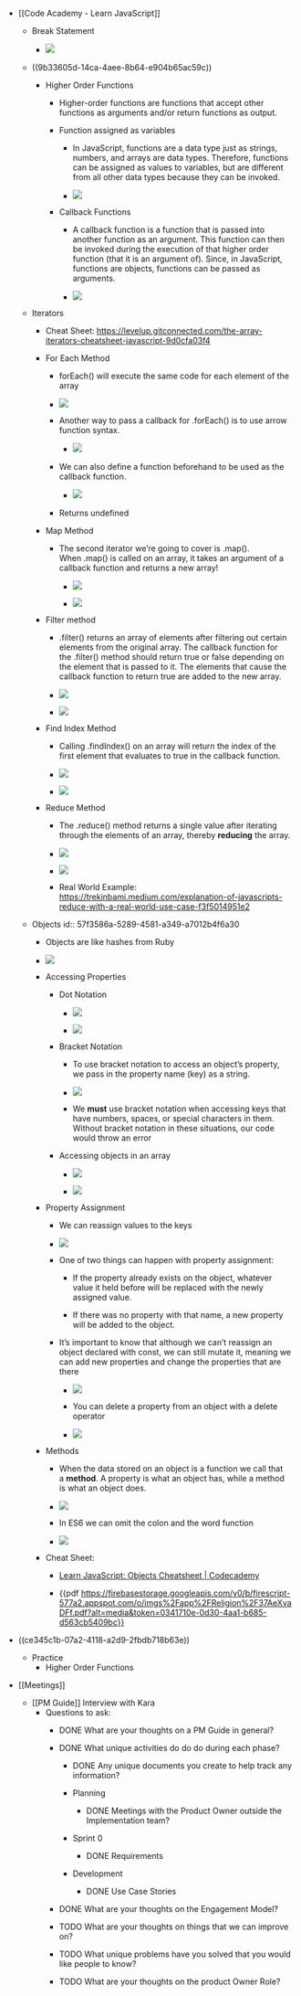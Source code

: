 - [[Code Academy - Learn JavaScript]]
	 - Break Statement
		 - ![](https://firebasestorage.googleapis.com/v0/b/firescript-577a2.appspot.com/o/imgs%2Fapp%2FReligion%2Ff2TKp35Lly.png?alt=media&token=acd21dc3-01c5-4899-8ce0-a4fec6215525)

	 - ((9b33605d-14ca-4aee-8b64-e904b65ac59c))
		 - Higher Order Functions
			 - Higher-order functions are functions that accept other functions as arguments and/or return functions as output.

			 - Function assigned as variables
				 - In JavaScript, functions are a data type just as strings, numbers, and arrays are data types. Therefore, functions can be assigned as values to variables, but are different from all other data types because they can be invoked.

				 - ![](https://firebasestorage.googleapis.com/v0/b/firescript-577a2.appspot.com/o/imgs%2Fapp%2FReligion%2FBldUqlwWw5.png?alt=media&token=73b0cac0-b55c-4d6b-8655-8b5dc82aac0d)

			 - Callback Functions
				 - A callback function is a function that is passed into another function as an argument. This function can then be invoked during the execution of that higher order function (that it is an argument of). Since, in JavaScript, functions are objects, functions can be passed as arguments.

				 - ![](https://firebasestorage.googleapis.com/v0/b/firescript-577a2.appspot.com/o/imgs%2Fapp%2FReligion%2FDRmculGaU2.png?alt=media&token=5b87f6cf-4596-444e-b4fc-50997cbc5316)

	 - Iterators
		 - Cheat Sheet: https://levelup.gitconnected.com/the-array-iterators-cheatsheet-javascript-9d0cfa03f4

		 - For Each Method
			 - forEach() will execute the same code for each element of the array

			 - ![](https://firebasestorage.googleapis.com/v0/b/firescript-577a2.appspot.com/o/imgs%2Fapp%2FReligion%2F5OOPiK6FuF.png?alt=media&token=5729336b-7669-47cc-b6fa-71915fc6b748)

			 - Another way to pass a callback for .forEach() is to use arrow function syntax.
				 - ![](https://firebasestorage.googleapis.com/v0/b/firescript-577a2.appspot.com/o/imgs%2Fapp%2FReligion%2F9HQNZPyvU1.png?alt=media&token=1906d885-c0f7-4bc2-a140-c3e8047328db)

			 - We can also define a function beforehand to be used as the callback function.
				 - ![](https://firebasestorage.googleapis.com/v0/b/firescript-577a2.appspot.com/o/imgs%2Fapp%2FReligion%2FnUu5TJmRV7.png?alt=media&token=ae543118-ed98-4158-a1fb-0501c06ae04c)

			 - Returns undefined

		 - Map Method
			 - The second iterator we’re going to cover is .map(). When .map() is called on an array, it takes an argument of a callback function and returns a new array!
				 - ![](https://firebasestorage.googleapis.com/v0/b/firescript-577a2.appspot.com/o/imgs%2Fapp%2FReligion%2FlXI6CTeL2Y.png?alt=media&token=c95da9f6-d136-452d-b5eb-d2031ee6e967)

				 - ![](https://firebasestorage.googleapis.com/v0/b/firescript-577a2.appspot.com/o/imgs%2Fapp%2FReligion%2FPdpqCI5_-e.png?alt=media&token=492291ac-1ffc-4e96-a5e8-91d01d1acafe)

		 - Filter method
			 - .filter() returns an array of elements after filtering out certain elements from the original array. The callback function for the .filter() method should return true or false depending on the element that is passed to it. The elements that cause the callback function to return true are added to the new array.

			 - ![](https://firebasestorage.googleapis.com/v0/b/firescript-577a2.appspot.com/o/imgs%2Fapp%2FReligion%2FW7dYB_p_WK.png?alt=media&token=da3959cc-bff5-4235-85bb-6d1a2f0a9c42)

			 - ![](https://firebasestorage.googleapis.com/v0/b/firescript-577a2.appspot.com/o/imgs%2Fapp%2FReligion%2FDSdlQ7TYjR.png?alt=media&token=ec8354fd-b6f4-406e-bbb7-4f5b983c13c4)

		 - Find Index Method
			 - Calling .findIndex() on an array will return the index of the first element that evaluates to true in the callback function.

			 - ![](https://firebasestorage.googleapis.com/v0/b/firescript-577a2.appspot.com/o/imgs%2Fapp%2FReligion%2FJ3wNROgvMy.png?alt=media&token=65a97236-7130-4e41-a48f-803632e81563)

			 - ![](https://firebasestorage.googleapis.com/v0/b/firescript-577a2.appspot.com/o/imgs%2Fapp%2FReligion%2FD_T79HiDK5.png?alt=media&token=01cd48d2-4d73-4054-9c4b-51c4593094c9)

		 - Reduce Method
			 - The .reduce() method returns a single value after iterating through the elements of an array, thereby __reducing__ the array.

			 - ![](https://firebasestorage.googleapis.com/v0/b/firescript-577a2.appspot.com/o/imgs%2Fapp%2FReligion%2FSPsJvr-zXq.png?alt=media&token=9b865206-08e9-460d-87c3-34ada42e6511)

			 - ![](https://firebasestorage.googleapis.com/v0/b/firescript-577a2.appspot.com/o/imgs%2Fapp%2FReligion%2Fzw3PAYeUE0.png?alt=media&token=9ddb2dd1-7153-4636-87e7-5d92f1c64e0e)

			 - Real World Example: https://trekinbami.medium.com/explanation-of-javascripts-reduce-with-a-real-world-use-case-f3f5014951e2

	 - Objects
id:: 57f3586a-5289-4581-a349-a7012b4f6a30
		 - Objects are like hashes from Ruby

		 - ![](https://firebasestorage.googleapis.com/v0/b/firescript-577a2.appspot.com/o/imgs%2Fapp%2FReligion%2F6Ykbwi82gN.png?alt=media&token=6d0b1813-d6c9-4d93-8fbd-7bc86deea3fb)

		 - Accessing Properties
			 - Dot Notation
				 - ![](https://firebasestorage.googleapis.com/v0/b/firescript-577a2.appspot.com/o/imgs%2Fapp%2FReligion%2FiOsxO0htHN.png?alt=media&token=50508bea-c575-4c6d-99d5-5492f095ff81)

				 - ![](https://firebasestorage.googleapis.com/v0/b/firescript-577a2.appspot.com/o/imgs%2Fapp%2FReligion%2FyebmERpKTl.png?alt=media&token=604b2b13-7a1f-47e9-8415-a9ff32ad315a)

			 - Bracket Notation
				 - To use bracket notation to access an object’s property, we pass in the property name (key) as a string.

				 - ![](https://firebasestorage.googleapis.com/v0/b/firescript-577a2.appspot.com/o/imgs%2Fapp%2FReligion%2FF9Hk8YDfLA.png?alt=media&token=bda89de8-9b87-41ec-b29d-273fc5946012)

				 - We **must** use bracket notation when accessing keys that 
have numbers, spaces, or special characters in them. Without bracket 
notation in these situations, our code would throw an error

			 - Accessing objects in an array
				 - ![](https://firebasestorage.googleapis.com/v0/b/firescript-577a2.appspot.com/o/imgs%2Fapp%2FReligion%2Fb0nY_4gMet.png?alt=media&token=5ac4c681-9a42-4f42-a4fc-a2e80e3ae35f)

				 - ![](https://firebasestorage.googleapis.com/v0/b/firescript-577a2.appspot.com/o/imgs%2Fapp%2FReligion%2F7QDKg37lgh.png?alt=media&token=723448d9-6136-4fae-a9d5-620b827abcb2)

		 - Property Assignment
			 - We can reassign values to the keys

			 - ![](https://firebasestorage.googleapis.com/v0/b/firescript-577a2.appspot.com/o/imgs%2Fapp%2FReligion%2F0yDZWeZIjh.png?alt=media&token=d512b84f-2f14-478e-9073-9aefd006979d)

			 - One of two things can happen with property assignment:
				 - If the property already exists on the object, whatever value it held before will be replaced with the newly assigned value.

				 - If there was no property with that name, a new property will be added to the object.

			 - It’s important to know that although we can’t reassign an object declared with const, we can still mutate it, meaning we can add new properties and change the properties that are there
				 - ![](https://firebasestorage.googleapis.com/v0/b/firescript-577a2.appspot.com/o/imgs%2Fapp%2FReligion%2FUTWEW1nmC9.png?alt=media&token=eb3aeeb2-0a4b-4ab1-ac0e-42dab09f00c8)

				 - You can delete a property from an object with a delete operator

				 - ![](https://firebasestorage.googleapis.com/v0/b/firescript-577a2.appspot.com/o/imgs%2Fapp%2FReligion%2FZ39FBQ3qMw.png?alt=media&token=f0d808b3-b101-416b-80e7-c620f2f70fdf)

		 - Methods
			 - When the data stored on an object is a function we call that a __method__. A property is what an object has, while a method is what an object does.

			 - ![](https://firebasestorage.googleapis.com/v0/b/firescript-577a2.appspot.com/o/imgs%2Fapp%2FReligion%2FHeNEs3Pscl.png?alt=media&token=7067e5d2-fb55-4019-90fc-096f1248c618)

			 - In ES6 we can omit the colon and the word function

			 - ![](https://firebasestorage.googleapis.com/v0/b/firescript-577a2.appspot.com/o/imgs%2Fapp%2FReligion%2FRFNbzyOlG1.png?alt=media&token=1a5d511d-868b-4f06-93c5-4fb9d04ef0e8)

		 - Cheat Sheet:
			 - [Learn JavaScript: Objects Cheatsheet | Codecademy](https://www.codecademy.com/learn/introduction-to-javascript/modules/learn-javascript-objects/cheatsheet)

			 - {{pdf  https://firebasestorage.googleapis.com/v0/b/firescript-577a2.appspot.com/o/imgs%2Fapp%2FReligion%2F37AeXvaDFf.pdf?alt=media&token=0341710e-0d30-4aa1-b685-d563cb5409bc}}

- ((ce345c1b-07a2-4118-a2d9-2fbdb718b63e))
	 - Practice
		 - Higher Order Functions

- [[Meetings]]
	 - [[PM Guide]] Interview with Kara
		 - Questions to ask:
			 - DONE  What are your thoughts on a PM Guide in general?

			 - DONE What unique activities do do do during each phase?
				 - DONE Any unique documents you create to help track any information?

				 - Planning
					 - DONE Meetings with  the Product Owner outside the Implementation team?

				 - Sprint 0
					 - DONE Requirements

				 - Development
					 - DONE Use Case Stories

			 - DONE What are your thoughts on the Engagement Model?

			 - TODO What are your thoughts on things that we can improve on?

			 - TODO What unique problems have you solved that you would like people to know?

			 - TODO What are your thoughts on the product Owner Role?
